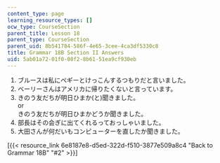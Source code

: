 ```yaml
---
content_type: page
learning_resource_types: []
ocw_type: CourseSection
parent_title: Lesson 18
parent_type: CourseSection
parent_uid: 8b541784-586f-4e65-3cee-4ca3df5330c8
title: Grammar 18B Section II Answers
uid: 5ab01a72-01f0-08f2-8b61-51ea9cf930eb
---
```


1.  ブルースは私にペギーとけっこんするつもりだと言いました。
2.  ベーリーさんはアメリカに帰りたくないと言っています。
3.  きのう友だちが明日ひまか(と)聞きました。  
    or  
    きのう友だちが明日ひまかどうか聞きました。
4.  部長はその会ぎに出てくれるっておっしゃいました。
5.  大田さんが何だいもコンピューターを直したか聞きました。

\[{{< resource_link 6e8187e8-d5ed-322d-f510-3877e509a8c4 "Back to Grammar 18B" "#2" >}}\]